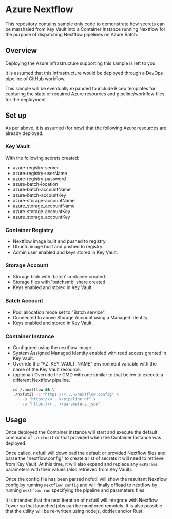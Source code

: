 # Azure Nextflow

This repository contains sample only code to demonstrate how secrets can be marshaled from Key Vault into a Container Instance running Nextflow for the purpose of dispatching Nextflow pipelines on Azure Batch.

## Overview

Deploying the Azure infrastructure supporting this sample is left to you.

It is assumed that this infrastructure would be deployed through a DevOps pipeline of GitHub workflow. 

This sample will be eventually expanded to include Bicep templates for capturing the state of required Azure resources and pipeline/workflow files for the deployment.

## Set up

As per above, it is assumed (for now) that the following Azure resources are already deployed.

### Key Vault

With the following secrets created:

- azure-registry-server
- azure-registry-userName
- azure-registry-password
- azure-batch-location
- azure-batch-accountName
- azure-batch-accountKey
- azure-storage-accountName
- azure_storage_accountName
- azure-storage-accountKey
- azure_storage_accountKey

### Container Registry

- Nextflow image built and pushed to registry.
- Ubuntu image built and pushed to registry.
- Admin user enabled and keys stored in Key Vault.

### Storage Account

- Storage blob with 'batch' container created.
- Storage files with 'batchsmb' share created.
- Keys enabled and stored in Key Vault.

### Batch Account

- Pool allocation mode set to "Batch service".
- Connected to above Storage Account using a Managed Identity.
- Keys enabled and stored in Key Vault.

### Container Instance

- Configured using the nextflow image.
- System Assigned Managed Identity enabled with read access granted in Key Vault.
- Override the "AZ_KEY_VAULT_NAME" environment variable with the name of the Key Vault resource.
- (optional) Override the CMD with one similar to that below to execute a different Nextflow pipeline.
    ``` bash
    cd /.nextflow && \
    ./nxfutil -c "https://<...>/nextflow.config" \
        -p "https://<...>/pipeline.nf" \
        -a "https://<...>/parameters.json"
    ``` 

## Usage

Once deployed the Container Instance will start and execute the default command of `./nxfutil` or that provided when the Container Instance was deployed.

Once called, nxfutil will download the default or provided Nextflow files and parse the "nextflow.config" to create a list of secrets it will need to retrieve from Key Vault. At this time, it will also expand and replace any `exParams` parameters with their values (also retrieved from Key Vault).

Once the config file has been parsed nxfutil will show the resultant Nextflow config by running `nextflow config` and will finally offload to nextflow by running `nextflow run` specifying the pipeline and parameters files.

It is intended that the next iteration of nxfutil will integrate with Nextflow Tower so that launched jobs can be monitored remotely. It is also possible that the utility will be re-written using nodejs, dotNet and/or Rust.